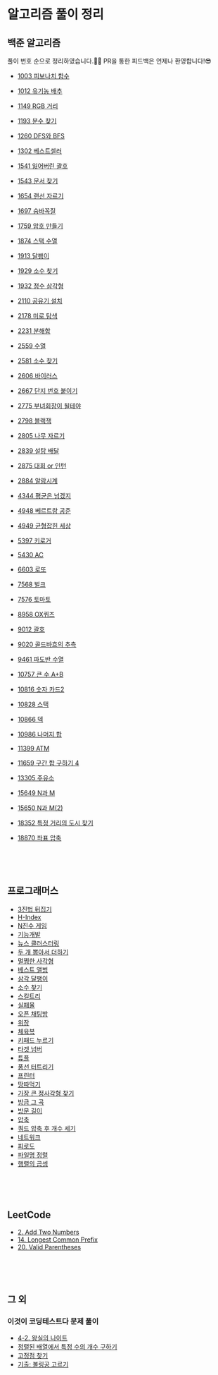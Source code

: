 # 알고리즘 풀이 정리

## 백준 알고리즘

풀이 번호 순으로 정리하였습니다.👩‍💻 PR을 통한 피드백은 언제나 환영합니다!😎

- [1003 피보나치 함수](https://github.com/Be-beee/TIL-2/tree/main/Solution/BOJ/fibonacci_1003.swift)
- [1012 유기농 배추](https://github.com/Be-beee/TIL-2/tree/main/Solution/BOJ/lettuce_1012.swift)
- [1149 RGB 거리](https://github.com/Be-beee/TIL-2/tree/main/Solution/BOJ/RGB_distance_1149.swift)
- [1193 분수 찾기](https://github.com/Be-beee/TIL-2/tree/main/Solution/BOJ/finding_fraction.swift)
- [1260 DFS와 BFS](https://github.com/Be-beee/TIL-2/tree/main/Solution/BOJ/dfs_bfs_1260.swift)
- [1302 베스트셀러](https://github.com/Be-beee/TIL-2/tree/main/Solution/BOJ/bestseller_1302.swift)
- [1541 잃어버린 괄호](https://github.com/Be-beee/TIL-2/tree/main/Solution/BOJ/ps_1541.swift)
- [1543 문서 찾기](https://github.com/Be-beee/TIL-2/tree/main/Solution/BOJ/searching_document_1543.swift)
- [1654 랜선 자르기](https://github.com/Be-beee/TIL-2/tree/main/Solution/BOJ/Cutting_Line_1654.swift)
- [1697 숨바꼭질](https://github.com/Be-beee/TIL-2/tree/main/Solution/BOJ/hideandseek_1697.swift)
- [1759 암호 만들기](https://github.com/Be-beee/TIL-2/tree/main/Solution/BOJ/Making_Pw_1759.swift)
- [1874 스택 수열](https://github.com/Be-beee/TIL-2/tree/main/Solution/BOJ/stack_progression_1874.swift)
- [1913 달팽이](https://github.com/Be-beee/TIL-2/tree/main/Solution/BOJ/snail_1913.swift)
- [1929 소수 찾기](https://github.com/Be-beee/TIL-2/tree/main/Solution/BOJ/finding_prime_1929.swift)
- [1932 정수 삼각형](https://github.com/Be-beee/TIL-2/tree/main/Solution/BOJ/triangle_1932.swift)


- [2110 공유기 설치](./BOJ/wifi_2110.swift)
- [2178 미로 탐색](https://github.com/Be-beee/TIL-2/tree/main/Solution/BOJ/maze_2178.swift)
- [2231 분해합](https://github.com/Be-beee/TIL-2/tree/main/Solution/BOJ/Divided_sum_2231.swift)
- [2559 수열](./BOJ/sequence_2559.swift) 
- [2581 소수 찾기](https://github.com/Be-beee/TIL-2/tree/main/Solution/BOJ/prime_2581.swift)
- [2606 바이러스](https://github.com/Be-beee/TIL-2/tree/main/Solution/BOJ/virus_2606.swift)
- [2667 단지 번호 붙이기](https://github.com/Be-beee/TIL-2/tree/main/Solution/BOJ/zipcode_2667.swift)
- [2775 부녀회장이 될테야](https://github.com/Be-beee/TIL-2/tree/main/Solution/BOJ/apartment_2775.swift)
- [2798 블랙잭](https://github.com/Be-beee/TIL-2/tree/main/Solution/BOJ/blackjack_2798.swift)
- [2805 나무 자르기](https://github.com/Be-beee/TIL-2/tree/main/Solution/BOJ/cutting_tree_2805.swift)
- [2839 설탕 배달](https://github.com/Be-beee/TIL-2/tree/main/Solution/BOJ/sugar_2839.swift)
- [2875 대회 or 인턴](https://github.com/Be-beee/TIL-2/tree/main/Solution/BOJ/contest_or_intern_2875.swift)
- [2884 알람시계](https://github.com/Be-beee/TIL-2/tree/main/Solution/BOJ/alarm_clock_2884.swift)


- [4344 평균은 넘겠지](https://github.com/Be-beee/TIL-2/tree/main/Solution/BOJ/average_4344.swift)
- [4948 베르트랑 공준](https://github.com/Be-beee/TIL-2/tree/main/Solution/BOJ/bertrand_4948.swift)
- [4949 균형잡힌 세상](https://github.com/Be-beee/TIL-2/tree/main/Solution/BOJ/balance_4949.swift)
- [5397 키로거](https://github.com/Be-beee/TIL-2/tree/main/Solution/BOJ/keylogger_5397.swift)
- [5430 AC](https://github.com/Be-beee/TIL-2/tree/main/Solution/BOJ/AC_5430.swift)
- [6603 로또](https://github.com/Be-beee/TIL-2/tree/main/Solution/BOJ/lotto_6603.swift)
- [7568 벌크](https://github.com/Be-beee/TIL-2/tree/main/Solution/BOJ/Bulk_7568.swift)
- [7576 토마토](https://github.com/Be-beee/TIL-2/tree/main/Solution/BOJ/tomato_7576.swift)
- [8958 OX퀴즈](https://github.com/Be-beee/TIL-2/tree/main/Solution/BOJ/OXquiz_8958.swift)
- [9012 괄호](https://github.com/Be-beee/TIL-2/tree/main/Solution/BOJ/parenthesis_string_9012.swift)
- [9020 골드바흐의 추측](https://github.com/Be-beee/TIL-2/tree/main/Solution/BOJ/goldbach_9020.swift)
- [9461 파도반 수열](https://github.com/Be-beee/TIL-2/tree/main/Solution/BOJ/spiral_9461.swift)


- [10757 큰 수 A+B](https://github.com/Be-beee/TIL-2/tree/main/Solution/BOJ/Add_bigNumbers_10757.swift)
- [10816 숫자 카드2](https://github.com/Be-beee/TIL-2/tree/main/Solution/BOJ/number_card2_10816.swift)
- [10828 스택](https://github.com/Be-beee/TIL-2/tree/main/Solution/BOJ/stack_10828.swift)
- [10866 덱](https://github.com/Be-beee/TIL-2/tree/main/Solution/BOJ/deque_10866.swift)
- [10986 나머지 합](https://github.com/Be-beee/TIL-2/tree/main/Solution/BOJ/10986.swift)
- [11399 ATM](https://github.com/Be-beee/TIL-2/tree/main/Solution/BOJ/ATM_11399.swift)
- [11659 구간 합 구하기 4](./BOJ/accumulate_11659.swift)
- [13305 주유소](https://github.com/Be-beee/TIL-2/tree/main/Solution/BOJ/Gas_station_13305.swift)
- [15649 N과 M](https://github.com/Be-beee/TIL-2/tree/main/Solution/BOJ/N_and_M_15649.swift)
- [15650 N과 M(2)](https://github.com/Be-beee/TIL-2/tree/main/Solution/BOJ/N_and_M_15650.swift)
- [18352 특정 거리의 도시 찾기](https://github.com/Be-beee/TIL-2/tree/main/Solution/BOJ/special_distance_city_18352.swift)
- [18870 좌표 압축](./BOJ/compression_18870.swift)

<br>
<br>
<br>

## 프로그래머스

- [3진법 뒤집기](https://github.com/Be-beee/TIL-2/tree/main/Solution/Programmers/base_3.swift)
- [H-Index](https://github.com/Be-beee/TIL-2/tree/main/Solution/Programmers/h_index.swift)
- [N진수 게임](https://github.com/Be-beee/TIL-2/tree/main/Solution/Programmers/base_n.swift)
- [기능개발](https://github.com/Be-beee/TIL-2/tree/main/Solution/Programmers/develop_function.swift)
- [뉴스 클러스터링](https://github.com/Be-beee/TIL-2/tree/main/Solution/Programmers/news_clustering.swift)
- [두 개 뽑아서 더하기](https://github.com/Be-beee/TIL-2/tree/main/Solution/Programmers/select_two.swift)
- [멀쩡한 사각형](https://github.com/Be-beee/TIL-2/tree/main/Solution/Programmers/valid_rectangle.swift)
- [베스트 앨범](https://github.com/Be-beee/TIL-2/tree/main/Solution/Programmers/best_album.swift)
- [삼각 달팽이](https://github.com/Be-beee/TIL-2/tree/main/Solution/Programmers/tri_snail.swift)
- [소수 찾기](https://github.com/Be-beee/TIL-2/tree/main/Solution/Programmers/finding_prime.swift)
- [스킬트리](https://github.com/Be-beee/TIL-2/tree/main/Solution/Programmers/skill_tree.swift)
- [실패율](https://github.com/Be-beee/TIL-2/tree/main/Solution/Programmers/failure.swift)
- [오픈 채팅방](https://github.com/Be-beee/TIL-2/tree/main/Solution/Programmers/open_chat.swift)
- [위장](https://github.com/Be-beee/TIL-2/tree/main/Solution/Programmers/disguise.swift)
- [체육복](https://github.com/Be-beee/TIL-2/tree/main/Solution/Programmers/training_clothes.swift)
- [키패드 누르기](https://github.com/Be-beee/TIL-2/tree/main/Solution/Programmers/keypad.swift)
- [타겟 넘버](https://github.com/Be-beee/TIL-2/tree/main/Solution/Programmers/target_number.swift)
- [튜플](https://github.com/Be-beee/TIL-2/tree/main/Solution/Programmers/tuple.swift)
- [풍선 터트리기](https://github.com/Be-beee/TIL-2/tree/main/Solution/Programmers/balloon.swift)
- [프린터](https://github.com/Be-beee/TIL-2/tree/main/Solution/Programmers/printer.swift)
- [땅따먹기](https://github.com/Be-beee/TIL-2/tree/main/Solution/Programmers/hopscotch.swift)
- [가장 큰 정사각형 찾기](https://github.com/Be-beee/TIL-2/tree/main/Solution/Programmers/biggest_rect.swift)
- [방금 그 곡](https://github.com/Be-beee/TIL-2/tree/main/Solution/Programmers/just_that_music.swift)
- [방문 길이](https://github.com/Be-beee/TIL-2/tree/main/Solution/Programmers/visited_distance.swift)
- [압축](https://github.com/Be-beee/TIL-2/tree/main/Solution/Programmers/compression.swift)
- [쿼드 압축 후 개수 세기](https://github.com/Be-beee/TIL-2/tree/main/Solution/Programmers/quad_compression.swift)
- [네트워크](https://github.com/Be-beee/TIL-2/tree/main/Solution/Programmers/network.swift)
- [피로도](https://github.com/Be-beee/TIL-2/tree/main/Solution/Programmers/fatigability.swift)
- [파일명 정렬](https://github.com/Be-beee/TIL-2/tree/main/Solution/Programmers/sort_filename.swift)
- [행렬의 곱셈](https://github.com/Be-beee/TIL-2/tree/main/Solution/Programmers/matrix_multification.swift)

<br>
<br>
<br>

## LeetCode
- [2. Add Two Numbers](./LeetCode/add_two_numbers.swift)
- [14. Longest Common Prefix](./LeetCode/longest_common_prefix.swift)
- [20. Valid Parentheses](./LeetCode/valid_parentheses.swift)

<br>
<br>
<br>

## 그 외

### 이것이 코딩테스트다 문제 풀이

- [4-2. 왕실의 나이트](https://github.com/Be-beee/TIL-2/tree/main/Solution/Etc/Chess_knight.swift)
- [정렬된 배열에서 특정 수의 개수 구하기](https://github.com/Be-beee/TIL-2/tree/main/Solution/Etc/binary_search_ex.swift)
- [고정점 찾기](https://github.com/Be-beee/TIL-2/tree/main/Solution/Etc/fixed_point.swift)
- [기출: 볼링공 고르기](https://github.com/Be-beee/TIL-2/tree/main/Solution/Etc/Bowling_ball.swift)
<br>
<br>
<br>
